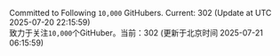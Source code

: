 Committed to Following `10,000` GitHubers. Current: <!-- FOLLOWING_COUNT -->302<!-- FOLLOWING_COUNT --> (Update at UTC <!-- LAST_UPDATED -->2025-07-20 22:15:59<!-- LAST_UPDATED -->)<br>
致力于关注`10,000`个GitHuber。当前：<!-- FOLLOWING_COUNT -->302<!-- FOLLOWING_COUNT --> (更新于北京时间 <!-- LAST_UPDATED_CST -->2025-07-21 06:15:59<!-- LAST_UPDATED_CST -->)
